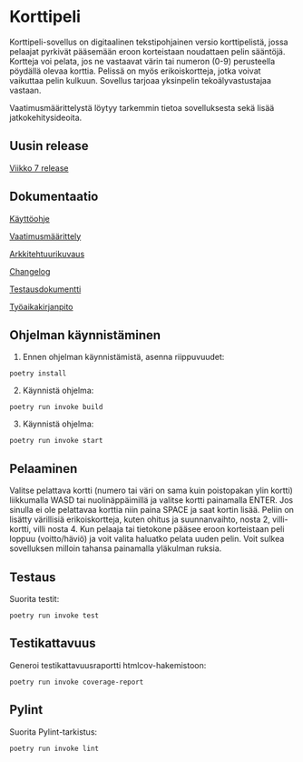 # Korttipeli

Korttipeli-sovellus on digitaalinen tekstipohjainen versio korttipelistä, jossa pelaajat pyrkivät pääsemään eroon korteistaan noudattaen pelin sääntöjä. Kortteja voi pelata, jos ne vastaavat värin tai numeron (0-9) perusteella pöydällä olevaa korttia. Pelissä on myös erikoiskortteja, jotka voivat vaikuttaa pelin kulkuun. Sovellus tarjoaa yksinpelin tekoälyvastustajaa vastaan.

Vaatimusmäärittelystä löytyy tarkemmin tietoa sovelluksesta sekä lisää jatkokehitysideoita. 

## Uusin release
[Viikko 7 release](https://github.com/honjen/ot-harjoitustyo/releases/tag/loppupalautus)

## Dokumentaatio

[Käyttöohje](https://github.com/honjen/ot-harjoitustyo/blob/main/dokumentaatio/kayttoohje.md)

[Vaatimusmäärittely](https://github.com/honjen/ot-harjoitustyo/blob/main/dokumentaatio/vaatimusmaarittely.md)

[Arkkitehtuurikuvaus](https://github.com/honjen/ot-harjoitustyo/blob/main/dokumentaatio/arkkitehtuuri.md)

[Changelog](https://github.com/honjen/ot-harjoitustyo/blob/main/dokumentaatio/changelog.md)

[Testausdokumentti](https://github.com/honjen/ot-harjoitustyo/blob/main/dokumentaatio/testaus.md)

[Työaikakirjanpito](https://github.com/honjen/ot-harjoitustyo/blob/main/dokumentaatio/tuntikirjanpito.md)


## Ohjelman käynnistäminen

1. Ennen ohjelman käynnistämistä, asenna riippuvuudet:

```
poetry install
```

2. Käynnistä ohjelma:

```
poetry run invoke build
```

3. Käynnistä ohjelma:

```
poetry run invoke start
```

## Pelaaminen

Valitse pelattava kortti (numero tai väri on sama kuin poistopakan ylin kortti) liikkumalla WASD tai nuolinäppäimillä ja valitse kortti painamalla ENTER. Jos sinulla ei ole pelattavaa korttia niin paina SPACE ja saat kortin lisää. Peliin on lisätty värillisiä erikoiskortteja, kuten ohitus ja suunnanvaihto, nosta 2, villi-kortti, villi nosta 4. Kun pelaaja tai tietokone pääsee eroon korteistaan peli loppuu (voitto/häviö) ja voit valita haluatko pelata uuden pelin. Voit sulkea sovelluksen milloin tahansa painamalla yläkulman ruksia.

## Testaus

Suorita testit:

```
poetry run invoke test
```

## Testikattavuus

Generoi testikattavuusraportti htmlcov-hakemistoon:

```
poetry run invoke coverage-report
```

## Pylint

Suorita Pylint-tarkistus:

```
poetry run invoke lint
```

